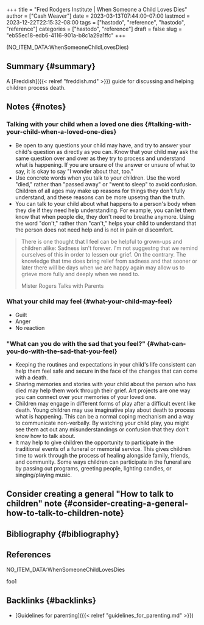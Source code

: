 +++
title = "Fred Rodgers Institute | When Someone a Child Loves Dies"
author = ["Cash Weaver"]
date = 2023-03-13T07:44:00-07:00
lastmod = 2023-12-22T22:15:32-08:00
tags = ["hastodo", "reference", "hastodo", "reference"]
categories = ["hastodo", "reference"]
draft = false
slug = "eb55ec18-edb6-4116-901a-b8c1a29a1ffc"
+++

(NO_ITEM_DATA:WhenSomeoneChildLovesDies)


## Summary {#summary}

A [Freddish]({{< relref "freddish.md" >}}) guide for discussing and helping children process death.


## Notes {#notes}


### Talking with your child when a loved one dies {#talking-with-your-child-when-a-loved-one-dies}

-   Be open to any questions your child may have, and try to answer your child's question as directly as you can. Know that your child may ask the same question over and over as they try to process and understand what is happening. If you are unsure of the answer or unsure of what to say, it is okay to say "I wonder about that, too."
-   Use concrete words when you talk to your children. Use the word "died," rather than "passed away" or "went to sleep" to avoid confusion. Children of all ages may make up reasons for things they don't fully understand, and these reasons can be more upsetng than the truth.
-   You can talk to your child about what happens to a person's body when they die if they need help understanding. For example, you can let them know that when people die, they don't need to breathe anymore. Using the word "don't," rather than "can't," helps your child to understand that the person does not need help and is not in pain or discomfort.

> There is one thought that I feel can be helpful to grown-ups and children alike: Sadness isn't forever. I'm not suggestng that we remind ourselves of this in order to lessen our grief. On the contrary. The knowledge that tme does bring relief from sadness and that sooner or later there will be days when we are happy again may allow us to grieve more fully and deeply when we need to.
>
> Mister Rogers Talks with Parents


### What your child may feel {#what-your-child-may-feel}

-   Guilt
-   Anger
-   No reaction


### "What can you do with the sad that you feel?" {#what-can-you-do-with-the-sad-that-you-feel}

-   Keeping the routines and expectations in your child's life consistent can help them feel safe and secure in the face of the changes that can come with a death.
-   Sharing memories and stories with your child about the person who has died may help them work through their grief. Art projects are one way you can connect over your memories of your loved one.
-   Children may engage in different forms of play after a difficult event like death. Young children may use imaginative play about death to process what is happening. This can be a normal coping mechanism and a way to communicate non-verbally. By watching your child play, you might see them act out any misunderstandings or confusion that they don't know how to talk about.
-   It may help to give children the opportunity to participate in the traditional events of a funeral or memorial service. This gives children time to work through the process of healing alongside family, friends, and community. Some ways children can participate in the funeral are by passing out programs, greeting people, lighting candles, or singing/playing music.


## Consider creating a general "How to talk to children" note {#consider-creating-a-general-how-to-talk-to-children-note}


## Bibliography {#bibliography}

## References

<style>.csl-entry{text-indent: -1.5em; margin-left: 1.5em;}</style><div class="csl-bib-body">
  <div class="csl-entry">NO_ITEM_DATA:WhenSomeoneChildLovesDies</div>
</div>

foo1


## Backlinks {#backlinks}

-   [Guidelines for parenting]({{< relref "guidelines_for_parenting.md" >}})
